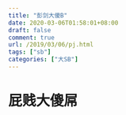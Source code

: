 ```yaml
---
title: "彭剑大傻B"
date: 2020-03-06T01:58:01+08:00
draft: false
comment: true
url: /2019/03/06/pj.html
tags: ["sb"]
categories: ["大SB"]
---
```


# 屁贱大傻屌